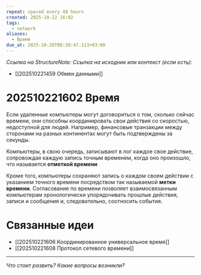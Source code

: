 ```yaml
---
repeat: spaced every 48 hours
created: 2025-10-22 16:02
tags:
  - network
aliases:
  - Время
due_at: 2025-10-26T08:28:47.113+03:00
---
```

*Ссылка на StructureNote:*
*Ссылка на исходник или контекст (если есть):*
- [[202510221459 Обмен данными]]

# 202510221602 Время

Если удаленные компьютеры могут договориться о том, сколько сейчас времени, они способны координировать свои действия со скоростью, недоступной для людей. Например, финансовые транзакции между сторонами на разных континентах могут быть подтверждены за секунды.

Компьютеры‚ в свою очередь‚ записывают в лог каждое свое действие‚ сопровождая каждую запись точным временем, когда оно произошло, что называется **отметкой времени**

Кроме того‚ компьютеры сохраняют запись о каждом своем действии с указанием точного времени посредством так называемой **метки времени**. Согласование по времени позволяет взаимосвязанным компьютерам хронологически упорядочивать прошлые действия, записи и сообщения и, следовательно, соотносить события.

# Связанные идеи

- [[202510221606 Координированное универсальное время]]
- [[202510221608 Протокол сетевого времени]]

---

*Что стоит развить? Какие вопросы возникли?*
